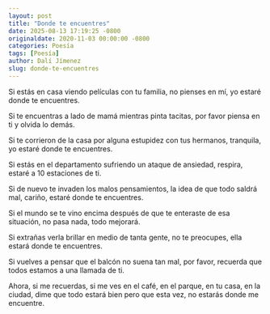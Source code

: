 ```yaml
---
layout: post
title: "Donde te encuentres"
date: 2025-08-13 17:19:25 -0800
originaldate: 2020-11-03 00:00:00 -0800
categories: Poesía
tags: [Poesía]
author: Dalí Jímenez
slug: donde-te-encuentres
--- 
```


Si estás en casa viendo películas con tu familia, no pienses en mí, yo estaré donde te encuentres.

Si te encuentras a lado de mamá mientras pinta tacitas, por favor piensa en ti y olvida lo demás.

Si te corrieron de la casa por alguna estupidez con tus hermanos, tranquila, yo estaré donde te encuentres.

Si estás en el departamento sufriendo un ataque de ansiedad, respira, estaré a 10 estaciones de ti.

Si de nuevo te invaden los malos pensamientos, la idea de que todo saldrá mal, cariño, estaré donde te encuentres.

Si el mundo se te vino encima después de que te enteraste de esa situación, no pasa nada, todo mejorará.

Si extrañas verla brillar en medio de tanta gente, no te preocupes, ella estará donde te encuentres.

Si vuelves a pensar que el balcón no suena tan mal, por favor, recuerda que todos estamos a una llamada de ti.

Ahora, si me recuerdas, si me ves en el café, en el parque, en tu casa, en la ciudad, dime que todo estará bien pero que esta vez, no estarás donde me encuentre.